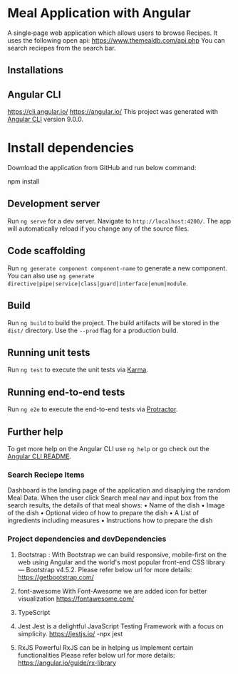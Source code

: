 # Meal Application with Angular
A single‐page web application which allows users to browse Recipes. It uses the following open api: https://www.themealdb.com/api.php
You can search reciepes from the search bar.

## Installations
## Angular CLI
https://cli.angular.io/
https://angular.io/
This project was generated with [Angular CLI](https://github.com/angular/angular-cli) version 9.0.0.


# Install dependencies
Download the application from GitHub and run below command:

npm install

## Development server
Run `ng serve` for a dev server. Navigate to `http://localhost:4200/`. The app will automatically reload if you change any of the source files.

## Code scaffolding
Run `ng generate component component-name` to generate a new component. You can also use `ng generate directive|pipe|service|class|guard|interface|enum|module`.

## Build
Run `ng build` to build the project. The build artifacts will be stored in the `dist/` directory.
Use the `--prod` flag for a production build.

## Running unit tests
Run `ng test` to execute the unit tests via [Karma](https://karma-runner.github.io).

## Running end-to-end tests
Run `ng e2e` to execute the end-to-end tests via [Protractor](http://www.protractortest.org/).

## Further help
To get more help on the Angular CLI use `ng help` or go check out the [Angular CLI README](https://github.com/angular/angular-cli/blob/master/README.md).


### Search Reciepe Items
Dashboard is the landing page of the application and disaplying the random Meal Data.
When the user click Search meal nav and input box from the search results, the details of that meal shows:
• Name of the dish
• Image of the dish
• Optional video of how to prepare the dish
• A List of ingredients including measures
• Instructions how to prepare the dish

### Project dependencies and devDependencies
1. Bootstrap :
   With Bootstrap we can build responsive, mobile-first on the web using Angular and the world's most popular front-end CSS library — Bootstrap v4.5.2.
   Please refer below url for more details:
   https://getbootstrap.com/
   
2. font-awesome
   With Font-Awesome we are added icon for better visualization
   https://fontawesome.com/

3.  TypeScript
    
4.  Jest
    Jest is a delightful JavaScript Testing Framework with a focus on simplicity.
    https://jestjs.io/
    -npx jest

5.  RxJS
    Powerful RxJS can be in helping us implement certain functionalities
    Please refer below url for more details:
    https://angular.io/guide/rx-library